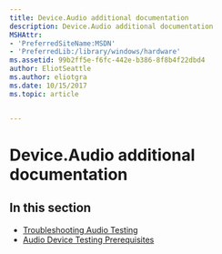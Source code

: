```yaml
---
title: Device.Audio additional documentation
description: Device.Audio additional documentation
MSHAttr:
- 'PreferredSiteName:MSDN'
- 'PreferredLib:/library/windows/hardware'
ms.assetid: 99b2ff5e-f6fc-442e-b386-8f8b4f22dbd4
author: EliotSeattle
ms.author: eliotgra
ms.date: 10/15/2017
ms.topic: article


---
```


# Device.Audio additional documentation


## <span id="in_this_section"></span>In this section


-   [Troubleshooting Audio Testing](troubleshooting-audio-testing.md)
-   [Audio Device Testing Prerequisites](audio-device-testing-prerequisites.md)

 

 






